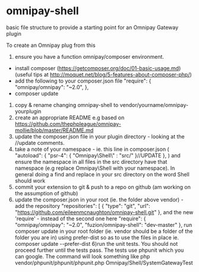 omnipay-shell
=============

basic file structure to provide a starting point for an Omnipay Gateway plugin

To create an Omnipay plug from this
1) ensure you have a function omnipay/composer environment.
  - install composer (https://getcomposer.org/doc/01-basic-usage.md) (useful tips at http://moquet.net/blog/5-features-about-composer-php/)
  - add the following to your composer.json file
      "require":
            {
                "omnipay/omnipay": "~2.0",
            },
   - composer update
1) copy & rename changing omnipay-shell to vendor/yourname/omnipay-yourplugin
2) create an appropriate README e.g based on https://github.com/thephpleague/omnipay-mollie/blob/master/README.md
3) update the composer.json file in your plugin directory - looking at the //update comments.
4) take a note of your namespace - ie. this line in composer.json
(    "autoload": {
        "psr-4": { "Omnipay\\Shell\\" : "src/" }//UPDATE
     },
)
and ensure the namespace in all files in the src directory have that namespace (e.g replace Omnipay\Shell with your namespace).
In general doing a find and replace in your src directory on the word Shell should work
5) commit your extension to git & push to a repo on github (am working on the assumption of github)
6) update the composer.json in your root (ie. the folder above vendor) - add the repository
    "repositories": [
           {
               "type": "git",
               "url":  "https://github.com/eileenmcnaughton/omnipay-shell.git"
           },
  and the new 'require' - instead of the second one here
      "require":
      {
          "omnipay/omnipay": "~2.0",
          "fuzion/omnipay-shell": "dev-master"
      },
run composer update in your root folder (ie. vendor should be a folder of the folder you are in) using prefer-dist so as to use the files in place ie.
composer update --prefer-dist
6)run the unit tests. You should not proceed further until the tests pass. The tests use phpunit which you can google. The command will look something like
php vendor/phpunit/phpunit/phpunit.php  Omnipay/Shell/SystemGatewayTest



